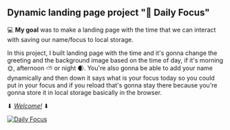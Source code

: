 ## Dynamic landing page project "🎯 Daily Focus"

:computer: **My goal** was to make a landing page with the time that we can interact with saving our name/focus to local storage.

In this project, I built landing page with the time and it's gonna change the greeting and the background image based on the time of day, if it's morning 🌞, afternoon ⛅ or night 🌒. You're also gonna be able to add your name dynamically and then down it says what is your focus today so you could put in your focus and if you reload that's gonna stay there because you're gonna store it in local storage basically in the browser.

⬇ [_Welcome!_](https://maryna-skrypnyk.github.io/dynamic-landing-page/) ⬇

<a href="https://maryna-skrypnyk.github.io/dynamic-landing-page/"><img src="https://raw.githubusercontent.com/Maryna-Skrypnyk/dynamic-landing-page/main/images/promo.gif" alt="Daily Focus" border="0"></a>
